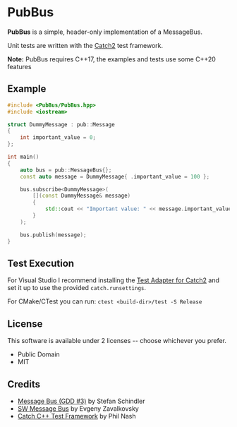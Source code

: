 # PubBus

**PubBus** is a simple, header-only implementation of a MessageBus.

Unit tests are written with the [Catch2](https://github.com/catchorg/Catch2) test framework.

**Note:** PubBus requires C++17, the examples and tests use some C++20 features

## Example

```c++
#include <PubBus/PubBus.hpp>
#include <iostream>

struct DummyMessage : pub::Message
{
    int important_value = 0;
};

int main()
{
    auto bus = pub::MessageBus{};
    const auto message = DummyMessage{ .important_value = 100 };

    bus.subscribe<DummyMessage>(
        [](const DummyMessage& message)
        {
            std::cout << "Important value: " << message.important_value << "\n";
        }
    );

    bus.publish(message);
}
```

## Test Execution

For Visual Studio I recommend installing the [Test Adapter for Catch2](https://github.com/JohnnyHendriks/TestAdapter_Catch2) and set it up to use the provided `catch.runsettings`.

For CMake/CTest you can run: `ctest <build-dir>/test -S Release`

## License

This software is available under 2 licenses -- choose whichever you prefer.

- Public Domain
- MIT

## Credits

* [Message Bus (GDD #3)](http://www.optank.org/2013/04/02/game-development-design-3-message-bus/) by Stefan Schindler
* [SW Message Bus](http://www.codeproject.com/Articles/723656/SW-Message-Bus) by Evgeny Zavalkovsky
* [Catch C++ Test Framework](https://github.com/philsquared/Catch) by Phil Nash